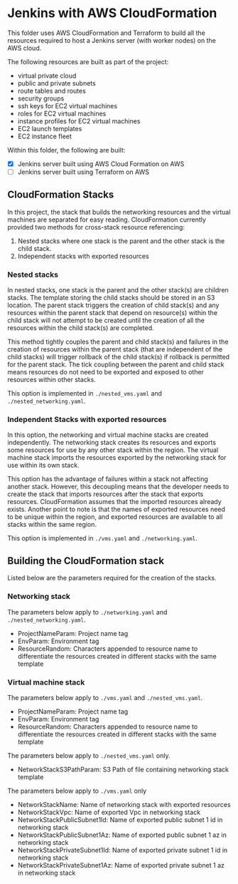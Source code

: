 # Jenkins with AWS CloudFormation 

This folder uses AWS CloudFormation and Terraform to build all the resources required to host a Jenkins server (with worker nodes) on the AWS cloud.

The following resources are built as part of the project:
- virtual private cloud
- public and private subnets
- route tables and routes
- security groups 
- ssh keys for EC2 virtual machines
- roles for EC2 virtual machines
- instance profiles for EC2 virtual machines
- EC2 launch templates 
- EC2 instance fleet

Within this folder, the following are built:
- [x] Jenkins server built using AWS Cloud Formation on AWS
- [ ] Jenkins server built using Terraform on AWS

## CloudFormation Stacks
In this project, the stack that builds the networking resources and the virtual machines are separated for easy reading. CloudFormation currently provided two methods for cross-stack resource referencing:
1) Nested stacks where one stack is the parent and the other stack is the child stack.
2) Independent stacks with exported resources

### Nested stacks
In nested stacks, one stack is the parent and the other stack(s) are children stacks. The template storing the child stacks should be stored in an S3 location. The parent stack triggers the creation of child stack(s) and any resources within the parent stack that depend on resource(s) within the child stack will not attempt to be created until the creation of all the resources within the child stack(s) are completed. 

This method tightly couples the parent and child stack(s) and failures in the creation of resources within the parent stack (that are independent of the child stacks) will trigger rollback of the child stack(s) if rollback is permitted for the parent stack. The tick coupling between the parent and child stack means resources do not need to be exported and exposed to other resources within other stacks.

This option is implemented in `./nested_vms.yaml` and `./nested_networking.yaml`.

### Independent Stacks with exported resources
In this option, the networking and virtual machine stacks are created independently. The networking stack creates its resources and exports some resources for use by any other stack within the region. The virtual machine stack imports the resources exported by the networking stack for use within its own stack.

This option has the advantage of failures within a stack not affecting another stack. However, this decoupling means that the developer needs to create the stack that imports resources after the stack that exports resources. CloudFormation assumes that the imported resources already exists. Another point to note is that the names of exported resources need to be unique within the region, and exported resources are available to all stacks within the same region.

This option is implemented in `./vms.yaml` and `./networking.yaml`.

## Building the CloudFormation stack

Listed below are the parameters required for the creation of the stacks.

### Networking stack
The parameters below apply to `./networking.yaml` and `./nested_networking.yaml`.
- ProjectNameParam:
  Project name tag
- EnvParam:
  Environment tag
- ResourceRandom:
  Characters appended to resource name to differentiate the resources created in different stacks with the same template

### Virtual machine stack
The parameters below apply to `./vms.yaml` and `./nested_vms.yaml`.
- ProjectNameParam:
  Project name tag
- EnvParam:
  Environment tag
- ResourceRandom:
  Characters appended to resource name to differentiate the resources created in different stacks with the same template

The parameters below apply to `./nested_vms.yaml` only. 
- NetworkStackS3PathParam:
  S3 Path of file containing networking stack template

The parameters below apply to `./vms.yaml` only
- NetworkStackName:
  Name of networking stack with exported resources
- NetworkStackVpc:
  Name of exported Vpc in networking stack
- NetworkStackPublicSubnet1Id:
  Name of exported public subnet 1 id in networking stack
- NetworkStackPublicSubnet1Az:
  Name of exported public subnet 1 az in networking stack
- NetworkStackPrivateSubnet1Id:
  Name of exported private subnet 1 id in networking stack
- NetworkStackPrivateSubnet1Az:
  Name of exported private subnet 1 az in networking stack
